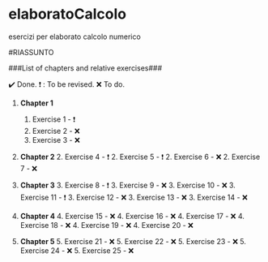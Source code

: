 # elaboratoCalcolo
esercizi per elaborato calcolo numerico

#RIASSUNTO 

###List of chapters and relative exercises###

:heavy_check_mark: Done.
:heavy_exclamation_mark: : To be revised.
:x: To do.

1. **Chapter 1**
    1. Exercise 1 - :heavy_exclamation_mark:
    1. Exercise 2 - :x:
    1. Exercise 3 - :x:


2. **Chapter 2**
    2. Exercise 4 - :heavy_exclamation_mark:
    2. Exercise 5 - :heavy_exclamation_mark:
    2. Exercise 6 - :x:
    2. Exercise 7 - :x:

3. **Chapter 3**
    3. Exercise 8 - :heavy_exclamation_mark:
    3. Exercise 9 - :x:
    3. Exercise 10 - :x:
    3. Exercise 11 - :heavy_exclamation_mark:
    3. Exercise 12 - :x:
    3. Exercise 13 - :x:
    3. Exercise 14 - :x:

4. **Chapter 4**
    4. Exercise 15 - :x:
    4. Exercise 16 - :x:
    4. Exercise 17 - :x:
    4. Exercise 18 - :x:
    4. Exercise 19 - :x:
    4. Exercise 20 - :x:


5. **Chapter 5**
    5. Exercise 21 - :x:
    5. Exercise 22 - :x:
    5. Exercise 23 - :x:
    5. Exercise 24 - :x:
    5. Exercise 25 - :x:
   

